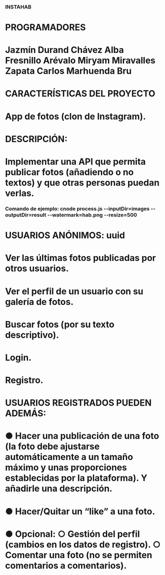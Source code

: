 ### INSTAHAB
#
# PROGRAMADORES
#
# Jazmín Durand Chávez Alba Fresnillo Arévalo Miryam Miravalles Zapata Carlos Marhuenda Bru
#
# CARACTERÍSTICAS DEL PROYECTO
#
# App de fotos (clon de Instagram).
#
# DESCRIPCIÓN:
#
# Implementar una API que permita publicar fotos (añadiendo o no textos) y que otras personas puedan verlas.
### Comando de ejemplo: cnode process.js --inputDir=images --outputDir=result --watermark=hab.png --resize=500
#
# USUARIOS ANÓNIMOS: uuid
# 
# Ver las últimas fotos publicadas por otros usuarios.
#
# Ver el perfil de un usuario con su galería de fotos.
#
# Buscar fotos (por su texto descriptivo).
# 
# Login.
# 
# Registro.
# 
# USUARIOS REGISTRADOS PUEDEN ADEMÁS:
#
# ● Hacer una publicación de una foto (la foto debe ajustarse automáticamente a un tamaño máximo y unas proporciones establecidas por la plataforma). Y añadirle una descripción.
#
# ● Hacer/Quitar un “like” a una foto.
#
# ● Opcional: ○ Gestión del perfil (cambios en los datos de registro). ○ Comentar una foto (no se permiten comentarios a comentarios).
# 
